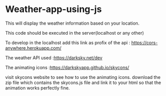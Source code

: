 # Weather-app-using-js
This will display the weather information based on your location.

This code should be executed in the server(localhost or any other)

To develop in the localhost add this link as profix of the api : https://cors-anywhere.herokuapp.com/

The weather API used :https://darksky.net/dev

The animating icons :https://darkskyapp.github.io/skycons/

visit skycons website to see how to use the animating icons. download the zip file which contains the skycons.js file and link it to your html so that the animation works perfectly fine.


